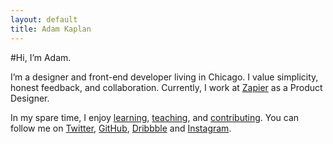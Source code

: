 ```yaml
---
layout: default
title: Adam Kaplan
---
```


#Hi, I’m Adam.

I’m a designer and front-end developer living in Chicago. I value simplicity, honest feedback, and collaboration. Currently, I work at [Zapier](http://www.zapier.com) as a Product Designer.

In my spare time, I enjoy [learning](/blog), [teaching](/css-workshop), and [contributing](/grid). You can follow me on [Twitter](http://twitter.com/helloadamkaplan), [GitHub](https://github.com/aekaplan), [Dribbble](https://dribbble.com/adamkaplan) and [Instagram](http://instagram.com/adamekaplan).
